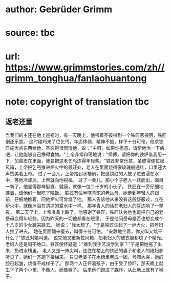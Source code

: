 # author: Gebrüder Grimm
# source: tbc
# url: https://www.grimmstories.com/zh//grimm_tonghua/fanlaohuantong
# note: copyright of translation tbc

## 返老还童 

当我们的主还在地上巡视时，有一天晚上，他带着圣彼得到一个铁匠家投宿，铁匠倒还乐意。
这时碰巧来了位乞丐，年迈体弱，精神不振，样子十分可怜，他求铁匠施舍点东西给他，圣彼得很同情他，说："主呀，如果你愿意，请帮他治一下病吧，让他能够自己挣得食物。"上帝非常和蔼地说："师傅，请把你的铁炉借我用一下，加些炭在里面，我要把这老乞丐炼得年轻些。"铁匠非常乐意，圣彼得便拉起风箱，上帝把乞丐推进炉火中的最旺处，老人在里面烧得像玫瑰般通红，口里还大声赞美着上帝。
过了一会儿，上帝踏到水槽前，把这烧红的人放了进去浸在水中，等他冷却后，上帝就向他祝福。
过了一会儿，那小个子老人一跃而出，面目一新了，他显得那样挺直、健康，就像一位二十岁的小伙子。
铁匠在一旁仔细地瞧着，请他们一起吃了晚饭。
铁匠有位半瞎背驼的老岳母，她走到年轻人的跟前，仔细地瞧着，问他炉火可曾烧了他。
那人告诉他从来没有这般舒服过，立在炉火中，就像沐浴在清凉的露水中一样。
那年青人的话在老妇人的耳边响了一整夜。
第二天早上，上帝准备上路了，他感谢了铁匠，铁匠认为他也能把自己的老岳母变得年轻些，因为昨天的一切他都看在眼里。
于是他问岳母是否也想变成个十八岁的少女跳来跳去。
她说："我太想了。"于是铁匠生起了一炉大火，把老妇人推了进去。
她在里面翻来覆去，叫得十分可怕。
"安静地坐着，你又叫又跳干什么？"铁匠对她叫道。
说完他又重新拉风箱，把老妇人的破衣服都烧了个精光。
老妇人还是叫不绝口，铁匠便怀疑道："难到我手艺没学到家？"于是把她拖了出来，扔进水槽里。
老人又是一阵尖叫，连住在楼上的铁匠的妻子和老人的媳妇都听见了，她们一齐跑下楼梯来。
只见老婆子在水槽里卷成一团，号啕大哭，她的脸已起皱，烧得不成样子了。
那两个人正怀着孩子，由于受了惊吓，那天晚上就生下了两个小孩，不像人，而像猴子。
后来他们跑进了森林，从此地上就有了猴子。
